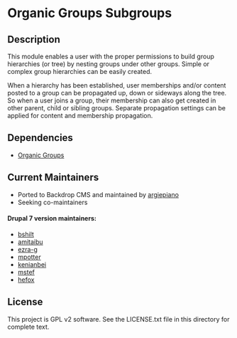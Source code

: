 # Organic Groups Subgroups

## Description

This module enables a user with the proper permissions to build group hierarchies (or tree) by nesting groups under other groups. Simple or complex group hierarchies can be easily created.

When a hierarchy has been established, user memberships and/or content posted to a group can be propagated up, down or sideways along the tree. So when a user joins a group, their membership can also get created in other parent, child or sibling groups. Separate propagation settings can be applied for content and membership propagation.

## Dependencies

- [Organic Groups](https://backdropcms.org/project/og)

## Current Maintainers

- Ported to Backdrop CMS and maintained by [argiepiano](https://github.com/argiepiano)
- Seeking co-maintainers

#### Drupal 7 version maintainers:

- [bshilt](https://www.drupal.org/u/bschilt)
- [amitaibu](https://www.drupal.org/u/amitaibu)
- [ezra-g](https://www.drupal.org/u/ezra-g)
- [mpotter](https://www.drupal.org/u/mpotter)
- [kenianbei](https://www.drupal.org/u/kenianbei)
- [mstef](https://www.drupal.org/u/mstef)
- [hefox](https://www.drupal.org/u/hefox)

## License

This project is GPL v2 software. See the LICENSE.txt file in this directory for complete text.